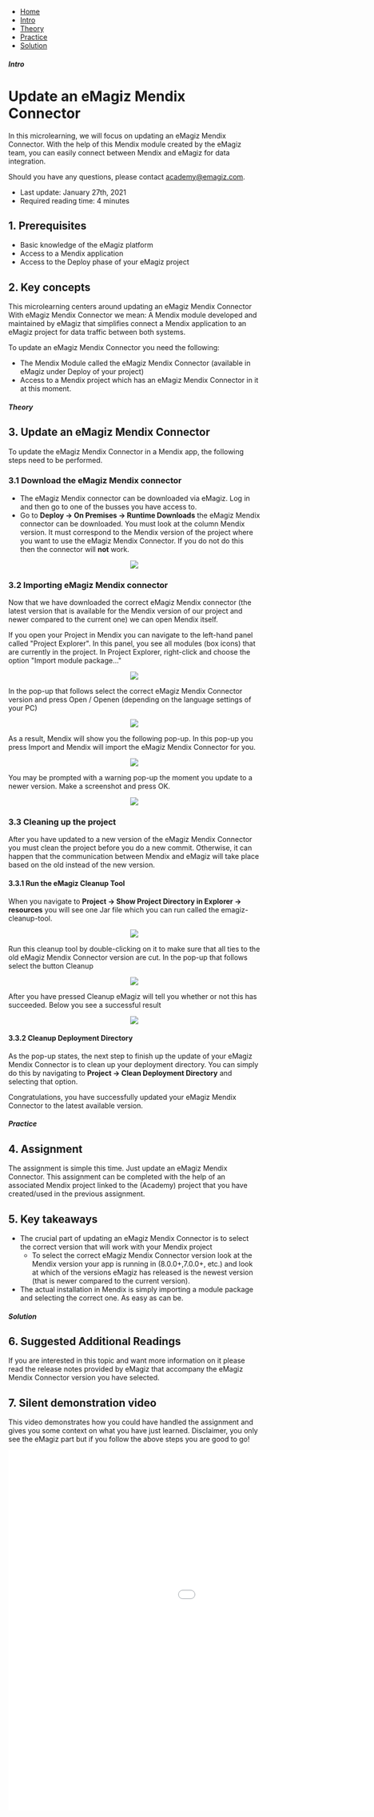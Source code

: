 <div class="ez-academy">
	<div class="ez-academy__body">
		<main class="micro-learning">
		<ul class="doc-nav">
			<li class="doc-nav__item"><a href="../../docs/microlearning/novice-mendix-connectivity-index" class="doc-nav__link">Home</a></li>
			<li class="doc-nav__item"><a href="#intro" class="doc-nav__link">Intro</a></li>
			<li class="doc-nav__item"><a href="#theory" class="doc-nav__link">Theory</a></li>
			<li class="doc-nav__item"><a href="#practice" class="doc-nav__link">Practice</a></li>
			<li class="doc-nav__item"><a href="#solution" class="doc-nav__link">Solution</a></li>
		</ul>

<div class="doc">

##### Intro

# Update an eMagiz Mendix Connector

In this microlearning, we will focus on updating an eMagiz Mendix Connector. 
With the help of this Mendix module created by the eMagiz team, you can easily connect between Mendix and eMagiz for data integration.

Should you have any questions, please contact academy@emagiz.com.

- Last update: January 27th, 2021
- Required reading time: 4 minutes

## 1. Prerequisites
- Basic knowledge of the eMagiz platform
- Access to a Mendix application
- Access to the Deploy phase of your eMagiz project

## 2. Key concepts
This microlearning centers around updating an eMagiz Mendix Connector
With eMagiz Mendix Connector we mean: A Mendix module developed and maintained by eMagiz that simplifies connect a Mendix application to an eMagiz project for data traffic between both systems.

To update an eMagiz Mendix Connector you need the following:

- The Mendix Module called the eMagiz Mendix Connector (available in eMagiz under Deploy of your project)
- Access to a Mendix project which has an eMagiz Mendix Connector in it at this moment.

##### Theory

## 3. Update an eMagiz Mendix Connector

To update the eMagiz Mendix Connector in a Mendix app, the following steps need to be performed.

### 3.1 Download the eMagiz Mendix connector
- The eMagiz Mendix connector can be downloaded via eMagiz. Log in and then go to one of the busses you have access to.    
- Go to **Deploy -> On Premises -> Runtime Downloads** the eMagiz Mendix connector can be downloaded. 
You must look at the column Mendix version. It must correspond to the Mendix version of the project where you want to use the eMagiz Mendix Connector. 
If you do not do this then the connector will **not** work.

<p align="center"><img src="../../img/microlearning/novice-mendix-connectivity-update-emagiz-mendix-connector--emc-download-screen.png"></p> 
 
###  3.2 Importing eMagiz Mendix connector
Now that we have downloaded the correct eMagiz Mendix connector (the latest version that is available for the Mendix version of our project and newer compared to the current one) we can open Mendix itself.

If you open your Project in Mendix you can navigate to the left-hand panel called "Project Explorer". In this panel, you see all modules (box icons) that are currently in the project.
In Project Explorer, right-click and choose the option "Import module package..."

<p align="center"><img src="../../img/microlearning/novice-mendix-connectivity-update-update-emagiz-mendix-connector--import-module-package.png"></p>

In the pop-up that follows select the correct eMagiz Mendix Connector version and press Open / Openen (depending on the language settings of your PC)

<p align="center"><img src="../../img/microlearning/novice-mendix-connectivity-update-update-emagiz-mendix-connector--import-module-package-selection.png"></p>

As a result, Mendix will show you the following pop-up. In this pop-up you press Import and Mendix will import the eMagiz Mendix Connector for you.

<p align="center"><img src="../../img/microlearning/novice-mendix-connectivity-update-update-emagiz-mendix-connector--import-module-package-replace-existing-module.png"></p>

You may be prompted with a warning pop-up the moment you update to a newer version. Make a screenshot and press OK.

<p align="center"><img src="../../img/microlearning/novice-mendix-connectivity-update-update-emagiz-mendix-connector--import-module-package-java-update-warning.png"></p>

### 3.3 Cleaning up the project

After you have updated to a new version of the eMagiz Mendix Connector you must clean the project before you do a new commit. 
Otherwise, it can happen that the communication between Mendix and eMagiz will take place based on the old instead of the new version.

#### 3.3.1 Run the eMagiz Cleanup Tool

When you navigate to **Project -> Show Project Directory in Explorer -> resources** you will see one Jar file which you can run called the emagiz-cleanup-tool. 

<p align="center"><img src="../../img/microlearning/novice-mendix-connectivity-update-update-emagiz-mendix-connector--emagiz-cleanup-tool.png"></p>

Run this cleanup tool by double-clicking on it to make sure that all ties to the old eMagiz Mendix Connector version are cut. In the pop-up that follows select the button Cleanup

<p align="center"><img src="../../img/microlearning/novice-mendix-connectivity-update-update-emagiz-mendix-connector--emagiz-cleanup-tool-result.png"></p>

After you have pressed Cleanup eMagiz will tell you whether or not this has succeeded. Below you see a successful result

<p align="center"><img src="../../img/microlearning/novice-mendix-connectivity-update-update-emagiz-mendix-connector--emagiz-cleanup-tool-success.png"></p>

#### 3.3.2 Cleanup Deployment Directory

As the pop-up states, the next step to finish up the update of your eMagiz Mendix Connector is to clean up your deployment directory. 
You can simply do this by navigating to **Project -> Clean Deployment Directory** and selecting that option.

Congratulations, you have successfully updated your eMagiz Mendix Connector to the latest available version.

##### Practice

## 4. Assignment

The assignment is simple this time. Just update an eMagiz Mendix Connector.
This assignment can be completed with the help of an associated Mendix project linked to the (Academy) project that you have created/used in the previous assignment.

## 5. Key takeaways

- The crucial part of updating an eMagiz Mendix Connector is to select the correct version that will work with your Mendix project
	- To select the correct eMagiz Mendix Connector version look at the Mendix version your app is running in (8.0.0+,7.0.0+, etc.) and look at which of the versions eMagiz has released is the newest version (that is newer compared to the current version).
- The actual installation in Mendix is simply importing a module package and selecting the correct one. As easy as can be.

##### Solution

## 6. Suggested Additional Readings

If you are interested in this topic and want more information on it please read the release notes provided by eMagiz that accompany the eMagiz Mendix Connector version you have selected.

## 7. Silent demonstration video

This video demonstrates how you could have handled the assignment and gives you some context on what you have just learned. Disclaimer, you only see the eMagiz part but if you follow the above steps you are good to go!

<iframe width="1280" height="720" src="../../vid/microlearning/novice-mendix-connectivity-update-update-emagiz-mendix-connector.mp4" frameborder="0" allow="accelerometer; autoplay; clipboard-write; encrypted-media; gyroscope; picture-in-picture" allowfullscreen></iframe>

</div>
</main>
</div>
</div>